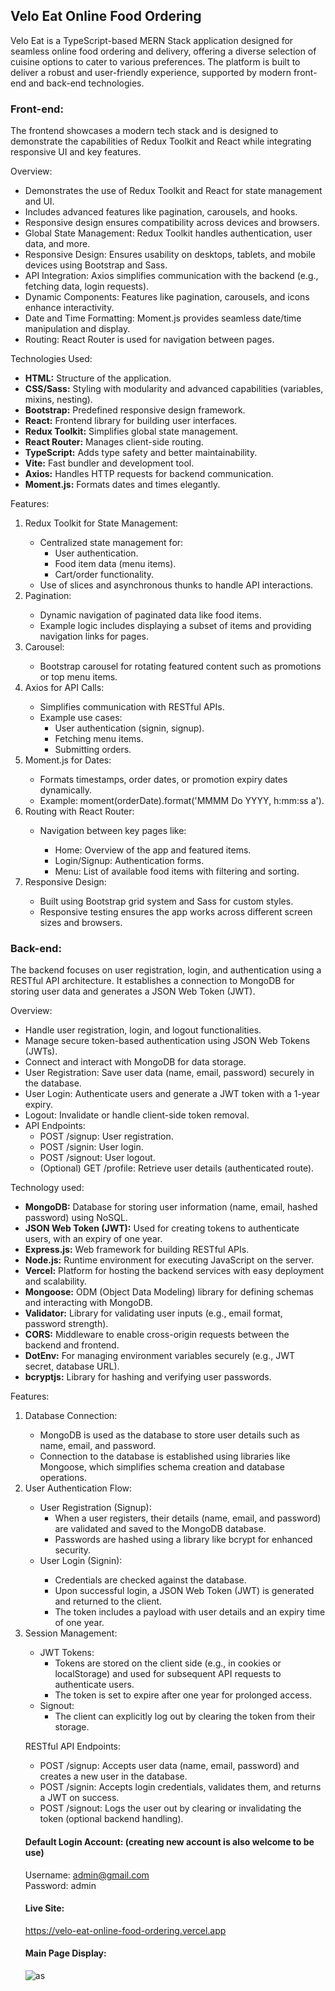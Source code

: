 ## Velo Eat Online Food Ordering
 
Velo Eat is a TypeScript-based MERN Stack application designed for seamless online food ordering and delivery, offering a diverse selection of cuisine options to cater to various preferences. The platform is built to deliver a robust and user-friendly experience, supported by modern front-end and back-end technologies.

### Front-end: <br/>

The frontend showcases a modern tech stack and is designed to demonstrate the capabilities of Redux Toolkit and React while integrating responsive UI and key features.

Overview:
<ul>
<li>Demonstrates the use of Redux Toolkit and React for state management and UI.</li>
<li>Includes advanced features like pagination, carousels, and hooks.</li>
<li>Responsive design ensures compatibility across devices and browsers.</li>
<li>Global State Management: Redux Toolkit handles authentication, user data, and more.</li>
<li>Responsive Design: Ensures usability on desktops, tablets, and mobile devices using Bootstrap and Sass.</li>
<li>API Integration: Axios simplifies communication with the backend (e.g., fetching data, login requests).</li>
<li>Dynamic Components: Features like pagination, carousels, and icons enhance interactivity.</li>
<li>Date and Time Formatting: Moment.js provides seamless date/time manipulation and display.</li>
<li>Routing: React Router is used for navigation between pages.</li>
</ul>

Technologies Used:
<ul>
<li> <strong>HTML:</strong> Structure of the application. </li>
<li> <strong>CSS/Sass:</strong> Styling with modularity and advanced capabilities (variables, mixins, nesting). </li>
<li> <strong>Bootstrap:</strong> Predefined responsive design framework. </li>
<li> <strong>React:</strong> Frontend library for building user interfaces. </li>
<li> <strong>Redux Toolkit:</strong> Simplifies global state management. </li>
<li> <strong>React Router:</strong> Manages client-side routing. </li>
<li> <strong>TypeScript:</strong> Adds type safety and better maintainability. </li>
<li> <strong>Vite:</strong> Fast bundler and development tool. </li>
<li> <strong>Axios:</strong> Handles HTTP requests for backend communication. </li>
<li> <strong>Moment.js:</strong> Formats dates and times elegantly.</li>
</ul>

Features:  <br/>
<ol>
<li>Redux Toolkit for State Management:</li>
<ul>
<li>Centralized state management for:
    <ul>
        <li>User authentication.</li>
        <li>Food item data (menu items).</li>
        <li>Cart/order functionality.</li>
    </ul>
</li>
<li>Use of slices and asynchronous thunks to handle API interactions.</li>
</ul>
<li>Pagination:</li>
<ul>
<li>Dynamic navigation of paginated data like food items.</li>
<li>Example logic includes displaying a subset of items and providing navigation links for pages.</li>
</ul>
<li>Carousel:</li>
<ul>
<li>Bootstrap carousel for rotating featured content such as promotions or top menu items.</li>
</ul>
<li>Axios for API Calls:</li>
<ul>
<li>Simplifies communication with RESTful APIs.</li>
<li>Example use cases:
<ul>
<li>User authentication (signin, signup).</li>
<li>Fetching menu items.</li>
<li>Submitting orders.</li>
</ul>
</li>
</ul>
<li>Moment.js for Dates:</li>
<ul>
<li>Formats timestamps, order dates, or promotion expiry dates dynamically.</li>
<li>Example: moment(orderDate).format('MMMM Do YYYY, h:mm:ss a').</li>
</ul>
<li>Routing with React Router:</li>
<ul>
<li>Navigation between key pages like:</li>
<ul>
<li>Home: Overview of the app and featured items.</li>
<li>Login/Signup: Authentication forms.</li>
<li>Menu: List of available food items with filtering and sorting.</li>
</ul>
</ul>
<li>Responsive Design:</li>
<ul>
<li>Built using Bootstrap grid system and Sass for custom styles.</li>
<li>Responsive testing ensures the app works across different screen sizes and browsers.</li>
</ul>
</ol>

### Back-end: <br/>
The backend focuses on user registration, login, and authentication using a RESTful API architecture. It establishes a connection to MongoDB for storing user data and generates a JSON Web Token (JWT).

Overview:
<ul>
<li>Handle user registration, login, and logout functionalities.</li>
<li>Manage secure token-based authentication using JSON Web Tokens (JWTs).</li>
<li>Connect and interact with MongoDB for data storage.</li>
<li>User Registration: Save user data (name, email, password) securely in the database.</li>
<li>User Login: Authenticate users and generate a JWT token with a 1-year expiry.</li>
<li>Logout: Invalidate or handle client-side token removal.</li>
<li>API Endpoints:
<ul>
<li>POST /signup: User registration.</li>
<li>POST /signin: User login.</li>
<li>POST /signout: User logout.</li>
<li>(Optional) GET /profile: Retrieve user details (authenticated route).</li>
</ul>
</li>
</ul>

Technology used:
<ul>
<li> <strong>MongoDB:</strong> Database for storing user information (name, email, hashed password) using NoSQL. </li>
<li> <strong>JSON Web Token (JWT):</strong> Used for creating tokens to authenticate users, with an expiry of one year. </li>
<li> <strong>Express.js:</strong> Web framework for building RESTful APIs. </li>
<li> <strong>Node.js:</strong> Runtime environment for executing JavaScript on the server. </li>
<li> <strong>Vercel:</strong> Platform for hosting the backend services with easy deployment and scalability. </li>
<li> <strong>Mongoose:</strong> ODM (Object Data Modeling) library for defining schemas and interacting with MongoDB. </li>
<li> <strong>Validator:</strong> Library for validating user inputs (e.g., email format, password strength). </li>
<li> <strong>CORS:</strong> Middleware to enable cross-origin requests between the backend and frontend. </li>
<li> <strong>DotEnv:</strong> For managing environment variables securely (e.g., JWT secret, database URL). </li>
<li> <strong>bcryptjs:</strong> Library for hashing and verifying user passwords. </li>
</ul>

Features:  <br/>
<ol>
<li>Database Connection:</li>
<ul>
<li>MongoDB is used as the database to store user details such as name, email, and password.</li>
<li>Connection to the database is established using libraries like Mongoose, which simplifies schema creation and database operations.</li>
</ul>
<li>User Authentication Flow:</li>
<ul>
<li>User Registration (Signup):
<ul>
<li>When a user registers, their details (name, email, and password) are validated and saved to the MongoDB database.</li>
<li>Passwords are hashed using a library like bcrypt for enhanced security.</li>
</ul>
</li>
<li>User Login (Signin):</li>
<ul>
<li>Credentials are checked against the database.</li>
<li>Upon successful login, a JSON Web Token (JWT) is generated and returned to the client.</li>
<li>The token includes a payload with user details and an expiry time of one year.</li>
</ul>
</li>
</ul>

<li>Session Management:</li>
<ul>
<li>JWT Tokens:
<ul>
<li>Tokens are stored on the client side (e.g., in cookies or localStorage) and used for subsequent API requests to authenticate users.</li>
<li>The token is set to expire after one year for prolonged access.</li>
</ul>
</li>
<li>Signout:
<ul>
<li>The client can explicitly log out by clearing the token from their storage.</li>
</ul>
</li>
</ul>

RESTful API Endpoints:
<ul>
<li>POST /signup: Accepts user data (name, email, password) and creates a new user in the database.</li>
<li>POST /signin: Accepts login credentials, validates them, and returns a JWT on success.</li>
<li>POST /signout: Logs the user out by clearing or invalidating the token (optional backend handling).</li>
</ul>

#### Default Login Account: (creating new account is also welcome to be use)
Username: admin@gmail.com<br/>
Password: admin

#### Live Site: 
https://velo-eat-online-food-ordering.vercel.app

#### Main Page Display:
![as](https://github.com/gerald-encabo/velo-eat-online-food-ordering/assets/15988182/6e0b6896-01e8-45b7-8a41-d6faa021f31e)
